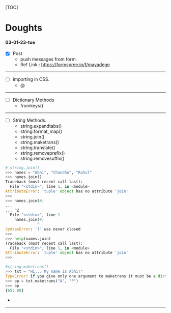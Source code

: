 [TOC]

# Doughts

#### 03-01-23-tue
- [x] Post
  - push messages from form.
  -  Ref Link : https://formspree.io/f/mayadege

---

- [ ] importing in CSS.
  -  @ 

---

- [ ] Dictionary Methods
  - fromkeys()

---

- [ ] String Methods.
  - string.expandtabs()
  - string.format_map()
  - string.join()
  - string.maketrans()
  - string.translate()
  - string.removeprefix()
  - string.removesuffix()
```py
# string.join() 
>>> names = "Abhi", "Chandhu", "Rahul"
>>> names.join()
Traceback (most recent call last):
  File "<stdin>", line 1, in <module>
AttributeError: 'tuple' object has no attribute 'join'
>>>
>>> names.join(#)
...
... ^Z
  File "<stdin>", line 1
    names.join(#)
              ^
SyntaxError: '(' was never closed
>>>
>>> help(names.join)
Traceback (most recent call last):
  File "<stdin>", line 1, in <module>
AttributeError: 'tuple' object has no attribute 'join'
>>>
```
```py
#string.maketrans()
>>> txt = "Hi... My name is Abhi!"
TypeError: if you give only one argument to maketrans it must be a dict
>>> op = txt.maketrans("A", "P")
>>> op
{65: 80}
```
- 
---